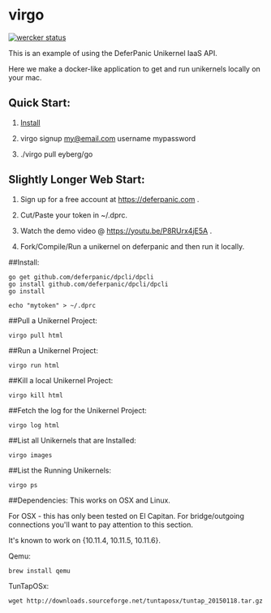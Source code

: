 # virgo

[![wercker status](https://app.wercker.com/status/206b2657533ae49cfc4fe4e42b7cac9b/s/master "wercker status")](https://app.wercker.com/project/byKey/206b2657533ae49cfc4fe4e42b7cac9b)

This is an example of using the DeferPanic Unikernel IaaS API.

Here we make a docker-like application to get and run unikernels locally
on your mac.

## Quick Start:

1) [Install](#install)

2) virgo signup my@email.com username mypassword

3) ./virgo pull eyberg/go

## Slightly Longer Web Start:

1) Sign up for a free account at https://deferpanic.com .

2) Cut/Paste your token in ~/.dprc.

3) Watch the demo video @ https://youtu.be/P8RUrx4jE5A .

4) Fork/Compile/Run a unikernel on deferpanic and then run it locally.

##Install:
```
go get github.com/deferpanic/dpcli/dpcli
go install github.com/deferpanic/dpcli/dpcli
go install

echo "mytoken" > ~/.dprc
```

##Pull a Unikernel Project:
```
virgo pull html
```

##Run a Unikernel Project:
```
virgo run html
```

##Kill a local Unikernel Project:
```
virgo kill html
```

##Fetch the log for the Unikernel Project:
```
virgo log html
```

##List all Unikernels that are Installed:
```
virgo images
```

##List the Running Unikernels:
```
virgo ps
```

##Dependencies:
This works on OSX and Linux.

For OSX - this has only been tested on El Capitan. For bridge/outgoing
connections you'll want to pay attention to this section.

It's known to work on {10.11.4, 10.11.5, 10.11.6}.

Qemu:
```
brew install qemu
```

TunTapOSx:
```
wget http://downloads.sourceforge.net/tuntaposx/tuntap_20150118.tar.gz
```
